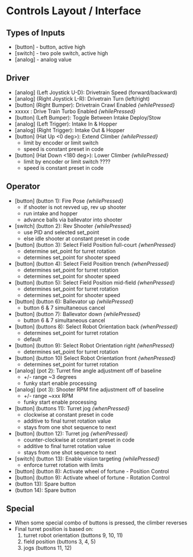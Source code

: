 # Controls Layout / Interface

## Types of Inputs
- [button] - button, active high
- [switch] - two pole switch, active high
- [analog] - analog value

## Driver
- [analog] (Left Joystick U-D): Drivetrain Speed (forward/backward)
- [analog] (Right Joystick L-R): Drivetrain Turn (left/right)
- [button] (Right Bumper): Drivetrain Crawl Enabled *{whilePressed}*
- xxxxx : Drive Train Turbo Enabled *{whilePressed}*
- [button] (Left Bumper): Toggle Between Intake Deploy/Stow
- [analog] (Left Trigger): Intake In & Hopper
- [analog] (Right Trigger): Intake Out & Hopper
- [button] (Hat Up <0 deg>): Extend Climber *{whilePressed}*
  - limit by encoder or limit switch
  - speed is constant preset in code
- [button] (Hat Down <180 deg>): Lower Climber *{whilePressed}*
  - limit by encoder or limit switch ????
  - speed is constant preset in code

## Operator
- [button] (button 1): Fire Pose *{whilePressed}*
  - if shooter is not revved up, rev up shooter
  - run intake and hopper
  - advance balls via ballevator into shooter
- [switch] (button 2): Rev Shooter *{whilePressed}*
  - use PID and selected set_point
  - else idle shooter at constant preset in code
- [button] (button 3): Select Field Position full-court *{whenPressed}*
  - determine set_point for turret rotation
  - determines set_point for shooter speed
- [button] (button 4): Select Field Position trench *{whenPressed}*
  - determines set_point for turret rotation
  - determines set_point for shooter speed
- [button] (button 5): Select Field Position mid-field *{whenPressed}*
  - determines set_point for turret rotation
  - determines set_point for shooter speed
- [button] (button 6): Ballevator up *{whilePressed}*
  - button 6 & 7 simultaneous cancel
- [button] (button 7): Ballevator down *{whilePressed}*
  - button 6 & 7 simultaneous cancel
- [button] (buttons 8): Select Robot Orientation back *{whenPressed}*
  - determines set_point for turret rotation
  - default
- [button] (button 9): Select Robot Orientation right *{whenPressed}*
  - determines set_point for turret rotation
- [button] (button 10) Select Robot Orientation front *{whenPressed}*
  - determines set_point for turret rotation
- [analog] (pot 2): Turret fine angle adjustment off of baseline
  - +/- range ~3 degrees
  - funky start enable processing
- [analog] (pot 3): Shooter RPM fine adjustment off of baseline
  - +/- range ~xxx RPM
  - funky start enable processing
- [button] (buttons 11): Turret jog *{whenPressed}*
  - clockwise at constant preset in code
  - additive to final turret rotation value
  - stays from one shot sequence to next
- [button] (button 12): Turret jog *{whenPressed}*
  - counter-clockwise at constant preset in code
  - additive to final turret rotation value
  - stays from one shot sequence to next
- [switch] (button 13): Enable vision targeting *{whilePressed}*
  - enforce turret rotation with limits
- [button] (button 8): Activate wheel of fortune - Position Control
- [button] (button 9): Activate wheel of fortune - Rotation Control
- (button 13): Spare button
- (button 14): Spare button

## Special
- When some special combo of buttons is pressed, the climber reverses
- Final turret position is based on:
  1. turret robot orientation (buttons 9, 10, 11)
  1. field position (buttons 3, 4, 5)
  1. jogs (buttons 11, 12)
